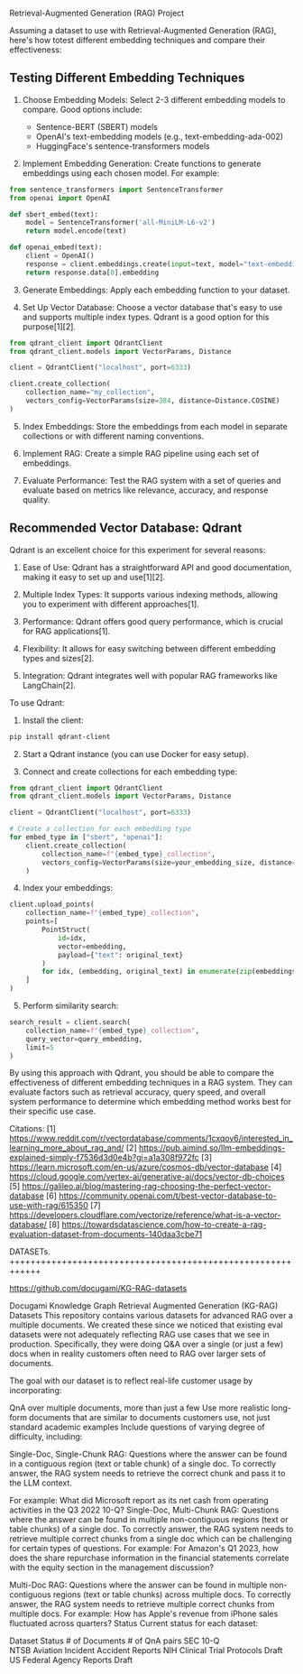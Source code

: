 Retrieval-Augmented Generation (RAG) Project


Assuming a dataset to use with Retrieval-Augmented Generation (RAG), here's how totest different embedding techniques and compare their effectiveness:

## Testing Different Embedding Techniques

1. Choose Embedding Models:
   Select 2-3 different embedding models to compare. Good options include:
   - Sentence-BERT (SBERT) models
   - OpenAI's text-embedding models (e.g., text-embedding-ada-002)
   - HuggingFace's sentence-transformers models

2. Implement Embedding Generation:
   Create functions to generate embeddings using each chosen model. For example:

```python
from sentence_transformers import SentenceTransformer
from openai import OpenAI

def sbert_embed(text):
    model = SentenceTransformer('all-MiniLM-L6-v2')
    return model.encode(text)

def openai_embed(text):
    client = OpenAI()
    response = client.embeddings.create(input=text, model="text-embedding-ada-002")
    return response.data[0].embedding
```

3. Generate Embeddings:
   Apply each embedding function to your dataset.

4. Set Up Vector Database:
   Choose a vector database that's easy to use and supports multiple index types. Qdrant is a good option for this purpose[1][2].

```python
from qdrant_client import QdrantClient
from qdrant_client.models import VectorParams, Distance

client = QdrantClient("localhost", port=6333)

client.create_collection(
    collection_name="my_collection",
    vectors_config=VectorParams(size=384, distance=Distance.COSINE)
)
```

5. Index Embeddings:
   Store the embeddings from each model in separate collections or with different naming conventions.

6. Implement RAG:
   Create a simple RAG pipeline using each set of embeddings.

7. Evaluate Performance:
   Test the RAG system with a set of queries and evaluate based on metrics like relevance, accuracy, and response quality.

## Recommended Vector Database: Qdrant

Qdrant is an excellent choice for this experiment for several reasons:

1. Ease of Use: Qdrant has a straightforward API and good documentation, making it easy to set up and use[1][2].

2. Multiple Index Types: It supports various indexing methods, allowing you to experiment with different approaches[1].

3. Performance: Qdrant offers good query performance, which is crucial for RAG applications[1].

4. Flexibility: It allows for easy switching between different embedding types and sizes[2].

5. Integration: Qdrant integrates well with popular RAG frameworks like LangChain[2].

To use Qdrant:

1. Install the client:
```bash
pip install qdrant-client
```

2. Start a Qdrant instance (you can use Docker for easy setup).

3. Connect and create collections for each embedding type:

```python
from qdrant_client import QdrantClient
from qdrant_client.models import VectorParams, Distance

client = QdrantClient("localhost", port=6333)

# Create a collection for each embedding type
for embed_type in ["sbert", "openai"]:
    client.create_collection(
        collection_name=f"{embed_type}_collection",
        vectors_config=VectorParams(size=your_embedding_size, distance=Distance.COSINE)
    )
```

4. Index your embeddings:

```python
client.upload_points(
    collection_name=f"{embed_type}_collection",
    points=[
        PointStruct(
            id=idx,
            vector=embedding,
            payload={"text": original_text}
        )
        for idx, (embedding, original_text) in enumerate(zip(embeddings, texts))
    ]
)
```

5. Perform similarity search:

```python
search_result = client.search(
    collection_name=f"{embed_type}_collection",
    query_vector=query_embedding,
    limit=5
)
```

By using this approach with Qdrant, you should be able to compare the effectiveness of different embedding techniques in a RAG system. They can evaluate factors such as retrieval accuracy, query speed, and overall system performance to determine which embedding method works best for their specific use case.

Citations:
[1] https://www.reddit.com/r/vectordatabase/comments/1cxqov6/interested_in_learning_more_about_rag_and/
[2] https://pub.aimind.so/llm-embeddings-explained-simply-f7536d3d0e4b?gi=a1a308f972fc
[3] https://learn.microsoft.com/en-us/azure/cosmos-db/vector-database
[4] https://cloud.google.com/vertex-ai/generative-ai/docs/vector-db-choices
[5] https://galileo.ai/blog/mastering-rag-choosing-the-perfect-vector-database
[6] https://community.openai.com/t/best-vector-database-to-use-with-rag/615350
[7] https://developers.cloudflare.com/vectorize/reference/what-is-a-vector-database/
[8] https://towardsdatascience.com/how-to-create-a-rag-evaluation-dataset-from-documents-140daa3cbe71


DATASETs.  ++++++++++++++++++++++++++++++++++++++++++++++++++++++++++++

https://github.com/docugami/KG-RAG-datasets


Docugami Knowledge Graph Retrieval Augmented Generation (KG-RAG) Datasets
This repository contains various datasets for advanced RAG over a multiple documents. We created these since we noticed that existing eval datasets were not adequately reflecting RAG use cases that we see in production. Specifically, they were doing Q&A over a single (or just a few) docs when in reality customers often need to RAG over larger sets of documents.

The goal with our dataset is to reflect real-life customer usage by incorporating:

QnA over multiple documents, more than just a few
Use more realistic long-form documents that are similar to documents customers use, not just standard academic examples
Include questions of varying degree of difficulty, including:

Single-Doc, Single-Chunk RAG: Questions where the answer can be found in a contiguous region (text or table chunk) of a single doc. To correctly answer, the RAG system needs to retrieve the correct chunk and pass it to the LLM context. 

For example: What did Microsoft report as its net cash from operating activities in the Q3 2022 10-Q?
Single-Doc, Multi-Chunk RAG: Questions where the answer can be found in multiple non-contiguous regions (text or table chunks) of a single doc. To correctly answer, the RAG system needs to retrieve multiple correct chunks from a single doc which can be challenging for certain types of questions. For example: For Amazon's Q1 2023, how does the share repurchase information in the financial statements correlate with the equity section in the management discussion?

Multi-Doc RAG: Questions where the answer can be found in multiple non-contiguous regions (text or table chunks) across multiple docs. To correctly answer, the RAG system needs to retrieve multiple correct chunks from multiple docs. For example: How has Apple's revenue from iPhone sales fluctuated across quarters?
Status
Current status for each dataset:

Dataset	Status	# of Documents	# of QnA pairs
SEC 10-Q	            
NTSB Aviation Incident Accident Reports	
NIH Clinical Trial Protocols	Draft	
US Federal Agency Reports	Draft	
